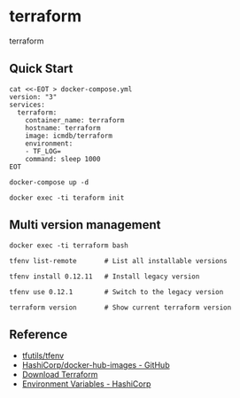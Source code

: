 # terraform

terraform 

## Quick Start

```
cat <<-EOT > docker-compose.yml
version: "3"
services:
  terraform:
    container_name: terraform
    hostname: terraform
    image: icmdb/terraform
    environment:
    - TF_LOG=
    command: sleep 1000
EOT

docker-compose up -d

docker exec -ti teraform init
```

## Multi version management

```
docker exec -ti terraform bash

tfenv list-remote       # List all installable versions

tfenv install 0.12.11   # Install legacy version

tfenv use 0.12.1        # Switch to the legacy version

terraform version       # Show current terraform version
```

## Reference

* [tfutils/tfenv](https://github.com/tfutils/tfenv)
* [HashiCorp/docker-hub-images - GitHub](https://github.com/hashicorp/docker-hub-images)
* [Download Terraform](https://www.terraform.io/downloads.html)
* [Environment Variables - HashiCorp](https://www.terraform.io/docs/commands/environment-variables.html)
